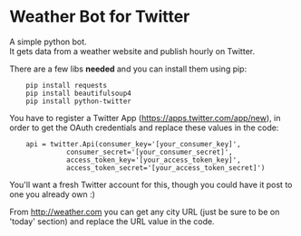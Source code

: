 # Weather Bot for Twitter
A simple python bot.
<br>It gets data from a weather website and publish hourly on Twitter.

There are a few libs <b>needed</b> and you can install them using pip:		 

		pip install requests
		pip install beautifulsoup4
		pip install python-twitter
		
You have to register a Twitter App (https://apps.twitter.com/app/new), in order to get the OAuth credentials and replace these values in the code:

		api = twitter.Api(consumer_key='[your_consumer_key]',
                  consumer_secret='[your_consumer_secret]',
                  access_token_key='[your_access_token_key]',
                  access_token_secret='[your_access_token_secret]')
									
You'll want a fresh Twitter account for this, though you could have it post to one you already own :)

From http://weather.com you can get any city URL (just be sure to be on 'today' section) and replace the URL value in the code.
